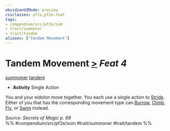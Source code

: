 ```yaml
---
obsidianUIMode: preview
cssclasses: pf2e,pf2e-feat
tags:
- compendium/src/pf2e/som
- trait/summoner
- trait/tandem
aliases: ["Tandem Movement"]
---
```

# Tandem Movement  [>](rules/core-rulebook/chapter-9-playing-the-game.md#Actions "Single Action") *Feat 4*  
[summoner](rules/traits/summoner-som.md "Summoner Class Trait")  [tandem](rules/traits/tandem-som.md "Tandem Action & Ability Trait")  

- **Activity** Single Action

You and your eidolon move together. You each use a single action to [Stride](rules/actions/stride.md). Either of you that has the corresponding movement type can [Burrow](rules/actions/burrow.md), [Climb](rules/actions/climb.md), [Fly](rules/actions/fly.md), or [Swim](rules/actions/swim.md) instead.

*Source: Secrets of Magic p. 69*  
%% #compendium/src/pf2e/som #trait/summoner #trait/tandem %%